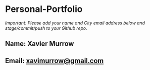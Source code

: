 # Personal-Portfolio

_Important: Please add your name and City email address below and stage/commit/push to your Github repo._

## Name: Xavier Murrow

## Email: xavimurrow@gmail.com
 
